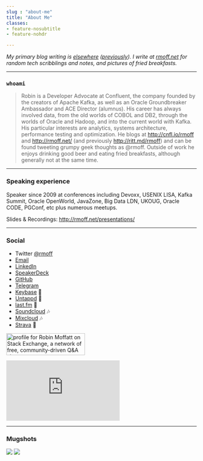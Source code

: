```yaml
---
slug : "about-me"
title: "About Me"
classes:
- feature-nosubtitle
- feature-nohdr

---
```


_My primary blog writing is [elsewhere](https://www.confluent.io/blog/author/robin/) ([previously](http://ritt.md/rmoff)). I write at [rmoff.net](http://rmoff.net) for random tech scribblings and notes, and pictures of fried breakfasts._

---

### `whoami`

> Robin is a Developer Advocate at Confluent, the company founded by the creators of Apache Kafka, as well as an Oracle Groundbreaker Ambassador and ACE Director (alumnus). His career has always involved data, from the old worlds of COBOL and DB2, through the worlds of Oracle and Hadoop, and into the current world with Kafka. His particular interests are analytics, systems architecture, performance testing and optimization. He blogs at http://cnfl.io/rmoff and http://rmoff.net/ (and previously http://ritt.md/rmoff) and can be found tweeting grumpy geek thoughts as @rmoff. Outside of work he enjoys drinking good beer and eating fried breakfasts, although generally not at the same time.

--- 

### Speaking experience

Speaker since 2009 at conferences including Devoxx, USENIX LISA, Kafka Summit, Oracle OpenWorld, JavaZone, Big Data LDN, UKOUG, Oracle CODE, PGConf, etc plus numerous meetups.

Slides & Recordings: http://rmoff.net/presentations/

---

### Social

* Twitter [@rmoff](https://twitter.com/rmoff/)
* [Email](mailto:robin@rmoff.net)
* [LinkedIn](https://www.linkedin.com/in/robinmoffatt)
* [SpeakerDeck](https://speakerdeck.com/rmoff)
* [GitHub](https://github.com/rmoff)
* [Telegram](https://t.me/rmoff)
* [Keybase](https://keybase.io/rmoff/) 🔑
* [Untappd](https://untappd.com/user/rmoff) 🍻
* [last.fm](http://www.last.fm/user/themoff) 🎵
* [Soundcloud](https://soundcloud.com/rmoff) 🎶
* [Mixcloud](https://www.mixcloud.com/rmoff/) 🎶
* [Strava](https://www.strava.com/athletes/10250052/badge) 🏃


<a href="https://stackexchange.com/users/142729/robin-moffatt"><img src="https://stackexchange.com/users/flair/142729.png" width="208" height="58" alt="profile for Robin Moffatt on Stack Exchange, a network of free, community-driven Q&amp;A sites" title="profile for Robin Moffatt on Stack Exchange, a network of free, community-driven Q&amp;A sites" /></a>

<iframe height='160' width='300' frameborder='0' allowtransparency='true' scrolling='no' src='https://www.strava.com/athletes/10250052/activity-summary/0fbe8f47b3fae6b562f6c9fba66b4d66492c0805'></iframe>

---

### Mugshots

![](/images/2018/05/ksldn18-01.jpg)
![](/images/2018/05/robin-moffatt-600px.jpg)
